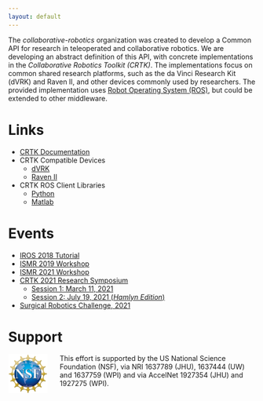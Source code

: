 ```yaml
---
layout: default
---
```


The _collaborative-robotics_ organization was created to develop a Common API for research in
teleoperated and collaborative robotics. We are developing an abstract definition of this API,
with concrete implementations in the _Collaborative Robotics Toolkit (CRTK)_.
The implementations focus on common shared research platforms, such as the da Vinci Research Kit (dVRK)
and Raven II, and other devices commonly used by researchers. The provided implementation uses
[Robot Operating System (ROS)](www.ros.org), but could be extended to other middleware.

# Links

* [CRTK Documentation](https://github.com/collaborative-robotics/documentation/wiki)
* CRTK Compatible Devices
  * [dVRK](https://github.com/jhu-dvrk/sawIntuitiveResearchKit/wiki)
  * [Raven II](https://github.com/uw-biorobotics/raven2)
* CRTK ROS Client Libraries
  * [Python](https://github.com/collaborative-robotics/crtk_python_client)
  * [Matlab](https://github.com/collaborative-robotics/crtk_matlab_client)

# Events

* [IROS 2018 Tutorial](./iros-2018-tutorial.md)
* [ISMR 2019 Workshop](./ismr-2019-workshop.md)
* [ISMR 2021 Workshop](./ismr-2021-workshop.md)
* [CRTK 2021 Research Symposium](./crtk-2021-research-symposium.md)
  * [Session 1: March 11, 2021](./symposium-session-1/crtk-2021-symposium-session-1.md)
  * [Session 2: July 19, 2021 (*Hamlyn Edition*)](./symposium-session-2/crtk-2021-symposium-session-2.md)
* [Surgical Robotics Challenge, 2021](./surgical-robotics-challenge/challenge-2021.md)

# Support

<p><img src="/images/NSF-logo.png" alt="NSF Logo" style="float:left; width:80px; height:80px; margin-right:25px">
This effort is supported by the US National Science Foundation (NSF), via NRI 1637789 (JHU), 1637444 (UW)
and 1637759 (WPI) and via AccelNet 1927354 (JHU) and 1927275 (WPI).</p>

